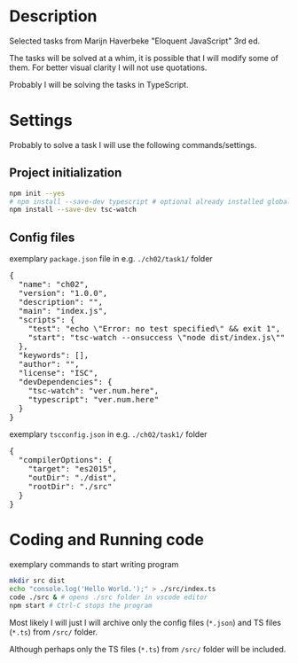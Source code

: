 # Description

Selected tasks from Marijn Haverbeke "Eloquent JavaScript" 3rd ed.

The tasks will be solved at a whim, it is possible that I will modify some of them.
For better visual clarity I will not use quotations.

Probably I will be solving the tasks in TypeScript.

# Settings

Probably to solve a task I will use the following commands/settings.

## Project initialization

```bash
npm init --yes
# npm install --save-dev typescript # optional already installed globally
npm install --save-dev tsc-watch
```

## Config files

exemplary `package.json` file in e.g. `./ch02/task1/` folder

<pre>
{
  "name": "ch02",
  "version": "1.0.0",
  "description": "",
  "main": "index.js",
  "scripts": {
    "test": "echo \"Error: no test specified\" && exit 1",
    "start": "tsc-watch --onsuccess \"node dist/index.js\""
  },
  "keywords": [],
  "author": "",
  "license": "ISC",
  "devDependencies": {
    "tsc-watch": "ver.num.here",
    "typescript": "ver.num.here"
  }
}
</pre>

exemplary `tscconfig.json` in e.g. `./ch02/task1/` folder

<pre>
{
  "compilerOptions": {
    "target": "es2015",
    "outDir": "./dist",
    "rootDir": "./src"
  }
}
</pre>

# Coding and Running code

exemplary commands to start writing program

```bash
mkdir src dist
echo "console.log('Hello World.');" > ./src/index.ts
code ./src & # opens ./src folder in vscode editor
npm start # Ctrl-C stops the program
```

Most likely I will just I will archive only the config files (`*.json`) and TS files (`*.ts`) from `/src/` folder.

Although perhaps only the TS files (`*.ts`) from `/src/` folder will be included.

